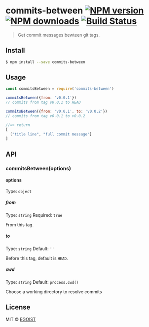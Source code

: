 # commits-between [![NPM version](https://img.shields.io/npm/v/commits-between.svg)](https://npmjs.com/package/commits-between) [![NPM downloads](https://img.shields.io/npm/dm/commits-between.svg)](https://npmjs.com/package/commits-between) [![Build Status](https://img.shields.io/circleci/project/egoist/commits-between/master.svg)](https://circleci.com/gh/egoist/commits-between)

> Get commit messages bewteen git tags.

## Install

```bash
$ npm install --save commits-between
```

## Usage

```js
const commitsBetween = require('commits-between')

commitsBetween({from: 'v0.0.1'})
// commits from tag v0.0.1 to HEAD

commitsBetween({from: 'v0.0.1', to: 'v0.0.2'})
// commits from tag v0.0.1 to v0.0.2

//=> return
[
  ["title line", "full commit message"]
]
```

## API

### commitsBetween(options)

#### options

Type: `object`

##### from

Type: `string`
Required: `true`

From this tag.

##### to

Type: `string`
Default: `''`

Before this tag, default is `HEAD`.

##### cwd

Type: `string`
Default: `process.cwd()`

Choose a working directory to resolve commits

## License

MIT © [EGOIST](https://github.com/egoist)
